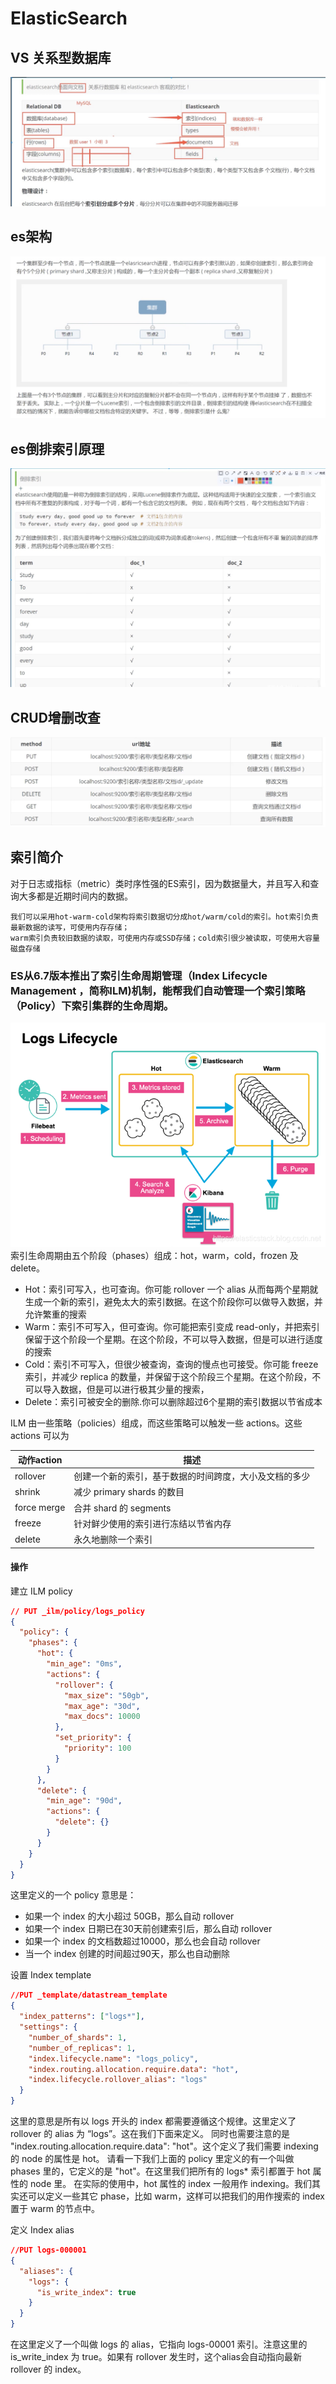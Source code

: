# ElasticSearch
## VS 关系型数据库
![](./img/es_n_mysql.png)
## es架构
![](./img/distribution.png)
## es倒排索引原理
![](./img/inverted_index.png)
## CRUD增删改查
![](./img/crud.png)

## 索引简介
对于日志或指标（metric）类时序性强的ES索引，因为数据量大，并且写入和查询大多都是近期时间内的数据。

    我们可以采用hot-warm-cold架构将索引数据切分成hot/warm/cold的索引。hot索引负责最新数据的读写，可使用内存存储；
    warm索引负责较旧数据的读取，可使用内存或SSD存储；cold索引很少被读取，可使用大容量磁盘存储

### ES从6.7版本推出了索引生命周期管理（Index Lifecycle Management ，简称ILM)机制，能帮我们自动管理一个索引策略（Policy）下索引集群的生命周期。
![Log 文档在 Elasticsearch 中生命周期](img/.es_images/logs_lifecycle.png)
索引生命周期由五个阶段（phases）组成：hot，warm，cold，frozen 及 delete。

* Hot：索引可写入，也可查询。你可能 rollover 一个 alias 从而每两个星期就生成一个新的索引，避免太大的索引数据。在这个阶段你可以做导入数据，并允许繁重的搜索
* Warm：索引不可写入，但可查询。你可能把索引变成 read-only，并把索引保留于这个阶段一个星期。在这个阶段，不可以导入数据，但是可以进行适度的搜索
* Cold：索引不可写入，但很少被查询，查询的慢点也可接受。你可能 freeze 索引，并减少 replica 的数量，并保留于这个阶段三个星期。在这个阶段，不可以导入数据，但是可以进行极其少量的搜索，
* Delete：索引可被安全的删除.你可以删除超过6个星期的索引数据以节省成本

ILM 由一些策略（policies）组成，而这些策略可以触发一些 actions。这些 actions 可以为

| 动作action | 描述 |
| ------ | ------ |
|rollover       | 创建一个新的索引，基于数据的时间跨度，大小及文档的多少       |     
|shrink       |减少 primary shards 的数目       |     
|force merge       |合并 shard 的 segments      |
|freeze       |针对鲜少使用的索引进行冻结以节省内存      |
|delete       |永久地删除一个索引      | 


#### 操作
建立 ILM policy
```json
// PUT _ilm/policy/logs_policy
{
  "policy": {
    "phases": {
      "hot": {
        "min_age": "0ms",
        "actions": {
          "rollover": {
            "max_size": "50gb",
            "max_age": "30d",
            "max_docs": 10000
          },
          "set_priority": {
            "priority": 100
          }
        }
      },
      "delete": {
        "min_age": "90d",
        "actions": {
          "delete": {}
        }
      }
    }
  }
}

```
这里定义的一个 policy 意思是：

- 如果一个 index 的大小超过 50GB，那么自动 rollover
- 如果一个 index 日期已在30天前创建索引后，那么自动 rollover
- 如果一个 index 的文档数超过10000，那么也会自动 rollover
- 当一个 index 创建的时间超过90天，那么也自动删除

设置 Index template
```json
//PUT _template/datastream_template
{
  "index_patterns": ["logs*"],                 
  "settings": {
    "number_of_shards": 1,
    "number_of_replicas": 1,
    "index.lifecycle.name": "logs_policy", 
    "index.routing.allocation.require.data": "hot",
    "index.lifecycle.rollover_alias": "logs"    
  }
}
```

这里的意思是所有以 logs 开头的 index 都需要遵循这个规律。这里定义了 rollover 的 alias 为 “logs”。这在我们下面来定义。
同时也需要注意的是 "index.routing.allocation.require.data": "hot"。这个定义了我们需要 indexing 的 node 的属性是 hot。
请看一下我们上面的 policy 里定义的有一个叫做 phases 里的，它定义的是 "hot"。在这里我们把所有的 logs* 索引都置于 hot 属性的 node 里。
在实际的使用中，hot 属性的 index 一般用作 indexing。我们其实还可以定义一些其它 phase，比如 warm，这样可以把我们的用作搜索的 index 置于 warm 的节点中。

定义 Index alias
```json
//PUT logs-000001
{
  "aliases": {
    "logs": {
      "is_write_index": true
    }
  }
}
```
在这里定义了一个叫做 logs 的 alias，它指向 logs-00001 索引。注意这里的 is_write_index 为 true。如果有 rollover 发生时，这个alias会自动指向最新 rollover 的 index。


